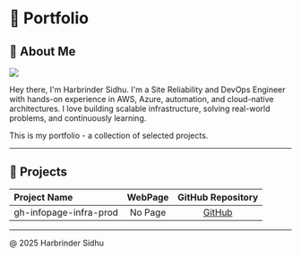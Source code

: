 # 🌟 Portfolio

## 👋 About Me

<img src="https://avatars.githubusercontent.com/u/57973936?v=4" style="width:10%: height: auto;">

Hey there, I'm Harbrinder Sidhu. I'm a Site Reliability and DevOps Engineer with hands-on experience in AWS, Azure, automation, and cloud-native architectures. I love building scalable infrastructure, solving real-world problems, and continuously learning.

This is my portfolio - a collection of selected projects.

---

## 🚀 Projects

| Project Name  | WebPage   | GitHub Repository   |
|:--------------|:---------:|:-------------------:|
| gh-infopage-infra-prod | No Page | [GitHub](https://github.com/harbsidhu/gh-infopage-infra-prod.git) |

---

@ 2025 Harbrinder Sidhu